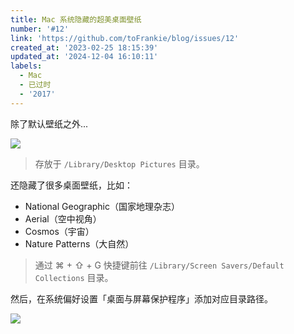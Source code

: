 ```yaml
---
title: Mac 系统隐藏的超美桌面壁纸
number: '#12'
link: 'https://github.com/toFrankie/blog/issues/12'
created_at: '2023-02-25 18:15:39'
updated_at: '2024-12-04 16:10:11'
labels:
  - Mac
  - 已过时
  - '2017'
---
```

除了默认壁纸之外...

![](https://cdn.jsdelivr.net/gh/toFrankie/blog@main/images/2023/2/1677320024391.png)
> 存放于 `/Library/Desktop Pictures` 目录。

还隐藏了很多桌面壁纸，比如：

- National Geographic（国家地理杂志）
- Aerial（空中视角）
- Cosmos（宇宙）
- Nature Patterns（大自然）

> 通过 ⌘ + ⇧ + G 快捷键前往 `/Library/Screen Savers/Default Collections` 目录。

然后，在系统偏好设置「桌面与屏幕保护程序」添加对应目录路径。

![](https://cdn.jsdelivr.net/gh/toFrankie/blog@main/images/2023/2/1677320044300.png)
